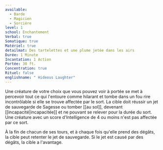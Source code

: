 ```yaml
---
available:
  - Barde
  - Magicien
  - Sorcière
level: 1
school: Enchantement
Verbal: true
Somatique: true
Matériel: true
detailmat: Des tartelettes et une plume jetée dans les airs
Durée: 1 Minute
Incantation: 1 Action
Portée: 30 ft.
Concentration: true
Rituel: false
englishname: " Hideous Laughter"
---
```

Une créature de votre choix que vous pouvez voir à portée se met à percevoir tout ce qui l'entoure comme hilarant et tombe dans un fou rire incontrôlable si elle se trouve affectée par le sort. La cible doit réussir un jet de sauvegarde de Sagesse ou tomber [[au sol]], devenant [[incapacité|incapacitée]] et ne pouvant se relever pour la durée du sort. Une créature avec un score d'Intelligence de 4 ou moins n'est pas affectée par ce sort.

À la fin de chacun de ses tours, et à chaque fois qu'elle prend des dégâts, la cible peut retenter le jet de sauvegarde. Si le jet est causé par des dégâts, la cible a l'avantage.
